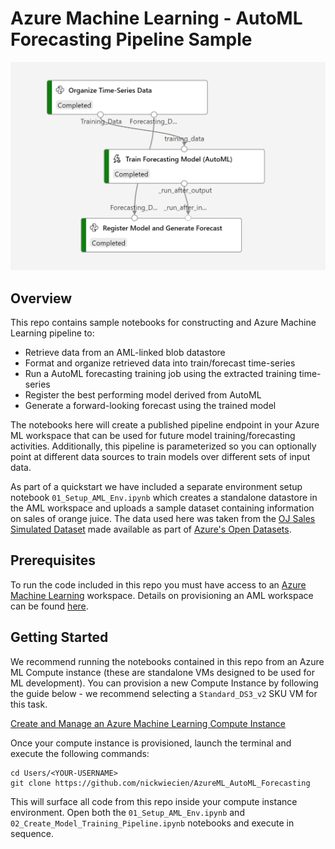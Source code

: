 # Azure Machine Learning - AutoML Forecasting Pipeline Sample

![Background](img/01.png?raw=true "Background")

## Overview

This repo contains sample notebooks for constructing and Azure Machine Learning pipeline to:

- Retrieve data from an AML-linked blob datastore
- Format and organize retrieved data into train/forecast time-series 
- Run a AutoML forecasting training job using the extracted training time-series
- Register the best performing model derived from AutoML
- Generate a forward-looking forecast using the trained model 

The notebooks here will create a published pipeline endpoint in your Azure ML workspace that can be used for future model training/forecasting activities. Additionally, this pipeline is parameterized so you can optionally point at different data sources to train models over different sets of input data. 

As part of a quickstart we have included a separate environment setup notebook `01_Setup_AML_Env.ipynb` which creates a standalone datastore in the AML workspace and uploads a sample dataset containing information on sales of orange juice. The data used here was taken from the [OJ Sales Simulated Dataset](https://docs.microsoft.com/en-us/azure/open-datasets/dataset-oj-sales-simulated?tabs=azureml-opendatasets) made available as part of [Azure's Open Datasets](https://docs.microsoft.com/en-us/azure/open-datasets/overview-what-are-open-datasets).

## Prerequisites

To run the code included in this repo you must have access to an [Azure Machine Learning](https://azure.microsoft.com/en-us/services/machine-learning/) workspace. Details on provisioning an AML workspace can be found [here](https://docs.microsoft.com/en-us/azure/machine-learning/quickstart-create-resources).

## Getting Started

We recommend running the notebooks contained in this repo from an Azure ML Compute instance (these are standalone VMs designed to be used for ML development). You can provision a new Compute Instance by following the guide below - we recommend selecting a `Standard_DS3_v2` SKU VM for this task.

[Create and Manage an Azure Machine Learning Compute Instance](https://docs.microsoft.com/en-us/azure/machine-learning/how-to-create-manage-compute-instance)

Once your compute instance is provisioned, launch the terminal and execute the following commands:

```
cd Users/<YOUR-USERNAME>
git clone https://github.com/nickwiecien/AzureML_AutoML_Forecasting
```

This will surface all code from this repo inside your compute instance environment. Open both the `01_Setup_AML_Env.ipynb` and `02_Create_Model_Training_Pipeline.ipynb` notebooks and execute in sequence.